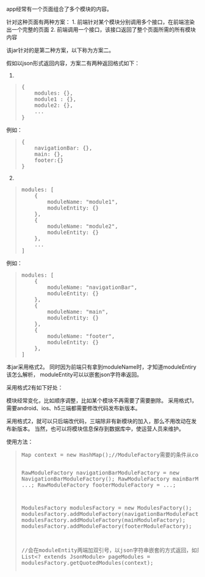app经常有一个页面组合了多个模块的内容。


<p>针对这种页面有两种方案：
1. 前端针对某个模块分别调用多个接口，在前端渲染出一个完整的页面
2. 前端调用一个接口，该接口返回了整个页面所需的所有模块内容
</p>

<p>该jar针对的是第二种方案，以下称为方案二。</p>

<p>假如以json形式返回内容，方案二有两种返回格式如下：</p>

1.
<blockquote><pre>
{
    modules: {},
    module1 : {},
    module2: {},
    ...
}
</pre></blockquote>
例如：
<blockquote><pre>
{
    navigationBar: {},
    main: {},
    footer:{}
}
</pre></blockquote>

2.
<blockquote><pre>modules: [
    {
        moduleName: "module1",
        moduleEntity: {}
    },
    {
        moduleName: "module2",
        moduleEntity: {}
    },
    ...
]
</pre></blockquote>
例如：
<blockquote><pre>
modules: [
    {
        moduleName: "navigationBar",
        moduleEntity: {}
    },
    {
        moduleName: "main",
        moduleEntity: {}
    },
    {
        moduleName: "footer",
        moduleEntity: {}
    },
]
</pre></blockquote>

<p>本jar采用格式2。 同时因为前端只有拿到moduleName时，才知道moduleEntiry该怎么解析， moduleEntity可以以嵌套json字符串返回。</p>

<p>采用格式2有如下好处：</p>

<p>
模块经常变化，比如顺序调整，比如某个模块不再需要了需要删除。
采用格式1，需要android、ios、h5三端都需要修改代码发布新版本。<p>
采用格式2，就可以只后端改代码，三端除非有新模块的加入，那么不用改动在发布新版本。
当然，也可以将模块信息保存到数据库中，使运营人员来维护。
</p>

<p>
    使用方法：
</p>

<blockquote><pre>
Map<String, Object> context = new HashMap();//ModuleFactory需要的条件从context中获取

RawModuleFactory navigationBarModuleFactory = new NavigationBarModuleFactory();
RawModuleFactory mainBarModuleFactory = ...;
RawModuleFactory footerModuleFactory = ...;

ModulesFactory modulesFactory = new ModulesFactory();
modulesFactory.addModuleFactory(navigationBarModuleFactory);
modulesFactory.addModuleFactory(mainModuleFactory);
modulesFactory.addModuleFactory(footerModuleFactory);

//会在moduleEntity两端加双引号，以json字符串嵌套的方式返回，如果不需要，modulesFactory.getNormalModules(context);
List<? extends JsonModule>  pageModules = modulesFactory.getQuotedModules(context);
</pre></blockquote>